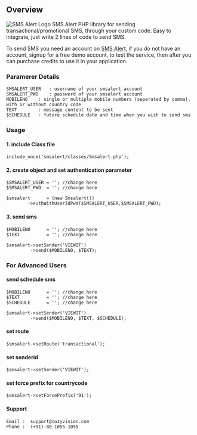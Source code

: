 ## Overview

![SMS Alert Logo](https://www.smsalert.co.in/theme/Smsalert/img/smsalert.jpg)
SMS Alert PHP library for sending transactional/promotional SMS, through your custom code. Easy to integrate, just write 2 lines of code to send SMS.

To send SMS you need an account on [SMS Alert](https://www.smsalert.co.in), if you do not have an account, signup for a free demo account, to test the service, then after you can purchase credits to use it in your application.

### Paramerer Details

```
SMSALERT_USER 	: username of your smsalert account
SMSALERT_PWD 	: password of your smsalert account
MOBILENO	: single or multiple mobile numbers (seperated by comma), with or without country code
TEXT	  	: message content to be sent
$SCHEDULE	: future schedule date and time when you wish to send sms
```

### Usage

#### 1. include Class file
```
include_once('smsalert/classes/Smsalert.php');
```

#### 2. create object and set authentication parameter
```
$SMSALERT_USER = ''; //change here
$SMSALERT_PWD  = ''; //change here

$smsalert      = (new Smsalert())
		->authWithUserIdPwd($SMSALERT_USER,$SMSALERT_PWD);
```
    
#### 3. send sms
```
$MOBILENO      = ''; //change here
$TEXT          = ''; //change here

$smsalert->setSender('VIEWIT')
         ->send($MOBILENO, $TEXT); 
```

### For Advanced Users

#### send schedule sms
```
$MOBILENO      = ''; //change here
$TEXT          = ''; //change here
$SCHEDULE      = ''; //change here

$smsalert->setSender('VIEWIT')
         ->send($MOBILENO, $TEXT, $SCHEDULE); 
```

#### set route 
```
$smsalert->setRoute('transactional');
```

#### set senderid 
```
$smsalert->setSender('VIEWIT'); 
```
	
#### set force prefix for countrycode 
```
$smsalert->setForcePrefix('91'); 
```

#### Support
```
Email :  support@cozyvision.com
Phone :  (+91)-80-1055-1055
```
